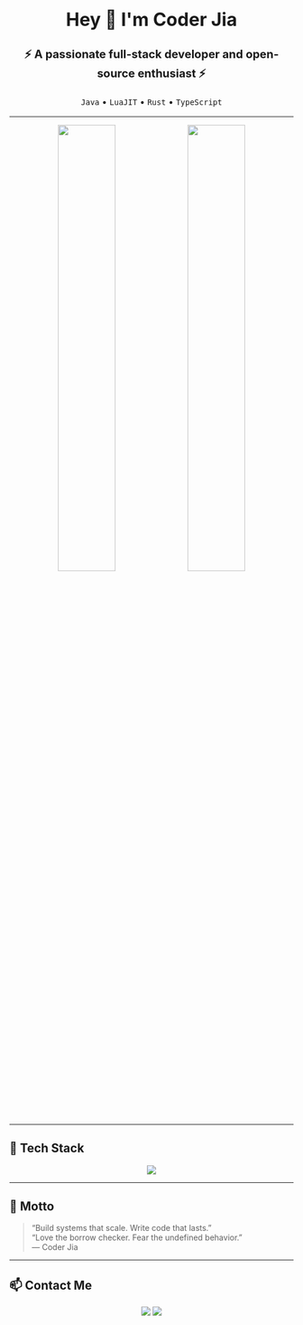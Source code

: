 <h1 align="center" style="font-size:32px;">Hey 👋 I'm Coder Jia</h1>
<h3 align="center" style="font-size:20px;">⚡ A passionate full-stack developer and open-source enthusiast ⚡</h3>
<p align="center" style="font-size:16px;">
  <code>Java</code> • <code>LuaJIT</code> • <code>Rust</code> • <code>TypeScript</code>
</p>

---

<p align="center">
  <img width="45%" src="https://github-readme-stats.vercel.app/api/top-langs/?username=cj2a7t&layout=compact&langs_count=6&theme=tokyonight&hide_border=true&count_private=true" />
  <img width="45%" src="https://github-readme-stats.vercel.app/api?username=cj2a7t&show_icons=true&theme=tokyonight&hide_border=true&count_private=true" />
</p>

---

## 🔧 Tech Stack

<p align="center">
  <img src="https://skillicons.dev/icons?i=rust,lua,ts,react,nextjs,docker,kubernetes,nginx,linux" />
</p>

---

## 🧭 Motto

> “Build systems that scale. Write code that lasts.”  
> “Love the borrow checker. Fear the undefined behavior.”  
> — Coder Jia

---

## 📫 Contact Me

<p align="center">
  <a href="mailto:your@email.com"><img src="https://img.shields.io/badge/Email-D14836?style=flat-square&logo=gmail&logoColor=white" /></a>
  <a href="https://github.com/cj2a7t"><img src="https://img.shields.io/badge/GitHub-181717?style=flat-square&logo=github&logoColor=white" /></a>
</p>
